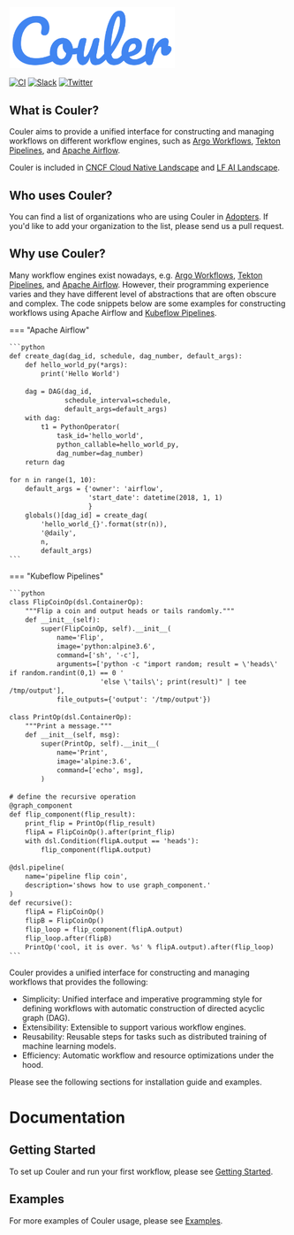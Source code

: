 <img width="300px" src="./assets/logo.svg" alt="Couler Logo">

[![CI](https://github.com/couler-proj/couler/workflows/CI/badge.svg)](https://github.com/couler-proj/couler/actions?query=event%3Apush+branch%3Amaster)
[![Slack](https://img.shields.io/badge/Slack-Couler-brightgreen.svg?logo=slack)](https://join.slack.com/t/couler/shared_invite/zt-i0m7ziol-1gz4_p_aXmWM7KVpxJ4k9Q)
[![Twitter](https://img.shields.io/badge/@CoulerProject--_.svg?style=social&logo=twitter)](https://twitter.com/CoulerProject)

## What is Couler?

Couler aims to provide a unified interface for constructing and managing workflows on
different workflow engines, such as [Argo Workflows](https://github.com/argoproj/argo), [Tekton Pipelines](https://tekton.dev/), and [Apache Airflow](https://airflow.apache.org/).

Couler is included in [CNCF Cloud Native Landscape](https://landscape.cncf.io/) and [LF AI Landscape](https://landscape.lfai.foundation).

## Who uses Couler?

You can find a list of organizations who are using Couler in [Adopters](adopters.md). If you'd like to add your organization to the list, please send us a pull request.

## Why use Couler?

Many workflow engines exist nowadays, e.g. [Argo Workflows](https://github.com/argoproj/argo), [Tekton Pipelines](https://tekton.dev/), and [Apache Airflow](https://airflow.apache.org/).
However, their programming experience varies and they have different level of abstractions
that are often obscure and complex. The code snippets below are some examples for constructing workflows
using Apache Airflow and [Kubeflow Pipelines](https://github.com/kubeflow/pipelines/).

=== "Apache Airflow"

    ```python
    def create_dag(dag_id, schedule, dag_number, default_args):
        def hello_world_py(*args):
            print('Hello World')
    
        dag = DAG(dag_id,
                  schedule_interval=schedule,
                  default_args=default_args)
        with dag:
            t1 = PythonOperator(
                task_id='hello_world',
                python_callable=hello_world_py,
                dag_number=dag_number)
        return dag
    
    for n in range(1, 10):
        default_args = {'owner': 'airflow',
                        'start_date': datetime(2018, 1, 1)
                        }
        globals()[dag_id] = create_dag(
            'hello_world_{}'.format(str(n)),
            '@daily',
            n,
            default_args)
    ```

=== "Kubeflow Pipelines"

    ```python
    class FlipCoinOp(dsl.ContainerOp):
        """Flip a coin and output heads or tails randomly."""
        def __init__(self):
            super(FlipCoinOp, self).__init__(
                name='Flip',
                image='python:alpine3.6',
                command=['sh', '-c'],
                arguments=['python -c "import random; result = \'heads\' if random.randint(0,1) == 0 '
                           'else \'tails\'; print(result)" | tee /tmp/output'],
                file_outputs={'output': '/tmp/output'})
    
    class PrintOp(dsl.ContainerOp):
        """Print a message."""
        def __init__(self, msg):
            super(PrintOp, self).__init__(
                name='Print',
                image='alpine:3.6',
                command=['echo', msg],
            )
    
    # define the recursive operation
    @graph_component
    def flip_component(flip_result):
        print_flip = PrintOp(flip_result)
        flipA = FlipCoinOp().after(print_flip)
        with dsl.Condition(flipA.output == 'heads'):
            flip_component(flipA.output)
    
    @dsl.pipeline(
        name='pipeline flip coin',
        description='shows how to use graph_component.'
    )
    def recursive():
        flipA = FlipCoinOp()
        flipB = FlipCoinOp()
        flip_loop = flip_component(flipA.output)
        flip_loop.after(flipB)
        PrintOp('cool, it is over. %s' % flipA.output).after(flip_loop)
    ```


Couler provides a unified interface for constructing and managing workflows that provides the following:

* Simplicity: Unified interface and imperative programming style for defining workflows with automatic construction of directed acyclic graph (DAG).
* Extensibility: Extensible to support various workflow engines.
* Reusability: Reusable steps for tasks such as distributed training of machine learning models.
* Efficiency: Automatic workflow and resource optimizations under the hood.

Please see the following sections for installation guide and examples.

# Documentation

## Getting Started

To set up Couler and run your first workflow, please see [Getting Started](./getting-started.md).

## Examples

For more examples of Couler usage, please see [Examples](./examples.md).
